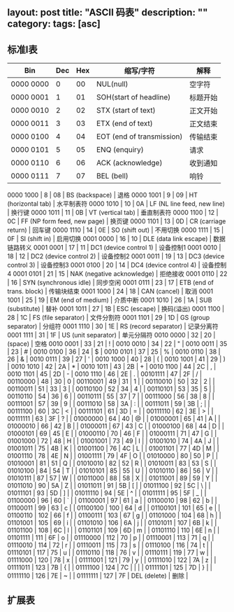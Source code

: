 layout: post
title: "ASCII 码表"
description: ""
category:
tags: [asc]
---

## 标准I表

Bin       | Dec | Hex | 缩写/字符                       | 解释
------------- | ------- | ------- | ----------- | ----------
0000 0000 | 0   | 00  | NUL(null)                   | 空字符
0000 0001 | 1   | 01  | SOH(start of headline)      | 标题开始
0000 0010 | 2   | 02  | STX (start of text)         | 正文开始
0000 0011 | 3   | 03  | ETX (end of text)           | 正文结束
0000 0100 | 4   | 04  | EOT (end of transmission)   | 传输结束
0000 0101 | 5   | 05  | ENQ (enquiry)               | 请求
0000 0110 | 6   | 06  | ACK (acknowledge)           | 收到通知
0000 0111 | 7   | 07  | BEL (bell)                  | 响铃
<!-- more -->
0000 1000 | 8   | 08  | BS (backspace)              | 退格
0000 1001 | 9   | 09  | HT (horizontal tab)         | 水平制表符
0000 1010 | 10  | 0A  | LF (NL line feed, new line) | 换行键
0000 1011 | 11  | 0B  | VT (vertical tab)           | 垂直制表符
0000 1100 | 12  | 0C  | FF (NP form feed, new page) | 换页键
0000 1101 | 13  | 0D  | CR (carriage return)        | 回车键
0000 1110 | 14  | 0E  | SO (shift out)              | 不用切换
0000 1111 | 15  | 0F  | SI (shift in)               | 启用切换
0001 0000 | 16  | 10  | DLE (data link escape)      | 数据链路转义
0001 0001 | 17  | 11  | DC1 (device control 1)      | 设备控制1
0001 0010 | 18  | 12  | DC2 (device control 2)      | 设备控制2
0001 0011 | 19  | 13  | DC3 (device control 3)      | 设备控制3
0001 0100 | 20  | 14  | DC4 (device control 4)      | 设备控制4
0001 0101 | 21  | 15  | NAK (negative acknowledge)  | 拒绝接收
0001 0110 | 22  | 16  | SYN (synchronous idle)      | 同步空闲
0001 0111 | 23  | 17  | ETB (end of trans. block)   | 传输块结束
0001 1000 | 24  | 18  | CAN (cancel)                | 取消
0001 1001 | 25  | 19  | EM (end of medium)          | 介质中断
0001 1010 | 26  | 1A  | SUB (substitute)            | 替补
0001 1011 | 27  | 1B  | ESC (escape)                | 换码(溢出)
0001 1100 | 28  | 1C  | FS (file separator)         | 文件分割符
0001 1101 | 29  | 1D  | GS (group separator)        | 分组符
0001 1110 | 30  | 1E  | RS (record separator)       | 记录分离符
0001 1111 | 31  | 1F  | US (unit separator)         | 单元分隔符
0010 0000 | 32  | 20  | (space)                     | 空格
0010 0001 | 33  | 21  | !                           |
0010 0010 | 34  | 22  | "                           |
0010 0011 | 35  | 23  | \#                          |
0010 0100 | 36  | 24  | $                           |
0010 0101 | 37  | 25  | %                           |
0010 0110 | 38  | 26  | &                           |
0010 0111 | 39  | 27  | '                           |
0010 1000 | 40  | 28  | (                           |
0010 1001 | 41  | 29  | )                           |
0010 1010 | 42  | 2A  | \*                          |
0010 1011 | 43  | 2B  | +                           |
0010 1100 | 44  | 2C  | ,                           |
0010 1101 | 45  | 2D  | -                           |
0010 1110 | 46  | 2E  | .                           |
00101111  | 47  | 2F  | /                           |
00110000  | 48  | 30  | 0                           |
00110001  | 49  | 31  | 1                           | |
00110010  | 50  | 32  | 2                           | |
00110011  | 51  | 33  | 3                           | |
00110100  | 52  | 34  | 4                           | |
00110101  | 53  | 35  | 5                           | |
00110110  | 54  | 36  | 6                           | |
00110111  | 55  | 37  | 7                           | |
00111000  | 56  | 38  | 8                           | |
00111001  | 57  | 39  | 9                           | |
00111010  | 58  | 3A  | :                           | |
00111011  | 59  | 3B  | ;                           | |
00111100  | 60  | 3C  | <                           | |
00111101  | 61  | 3D  | =                           | |
00111110  | 62  | 3E  | >                           | |
00111111  | 63  | 3F  | ?                           | |
01000000  | 64  | 40  | @                           | |
01000001  | 65  | 41  | A                           | |
01000010  | 66  | 42  | B                           | |
01000011  | 67  | 43  | C                           | |
01000100  | 68  | 44  | D                           | |
01000101  | 69  | 45  | E                           | |
01000110  | 70  | 46  | F                           | |
01000111  | 71  | 47  | G                           | |
01001000  | 72  | 48  | H                           | |
01001001  | 73  | 49  | I                           | |
01001010  | 74  | 4A  | J                           | |
01001011  | 75  | 4B  | K                           | |
01001100  | 76  | 4C  | L                           | |
01001101  | 77  | 4D  | M                           | |
01001110  | 78  | 4E  | N                           | |
01001111  | 79  | 4F  | O                           | |
01010000  | 80  | 50  | P                           | |
01010001  | 81  | 51  | Q                           | |
01010010  | 82  | 52  | R                           | |
01010011  | 83  | 53  | S                           | |
01010100  | 84  | 54  | T                           | |
01010101  | 85  | 55  | U                           | |
01010110  | 86  | 56  | V                           | |
01010111  | 87  | 57  | W                           | |
01011000  | 88  | 58  | X                           | |
01011001  | 89  | 59  | Y                           | |
01011010  | 90  | 5A  | Z                           | |
01011011  | 91  | 5B  | [                           | |
01011100  | 92  | 5C  | \                           | |
01011101  | 93  | 5D  | ]                           | |
01011110  | 94  | 5E  | ^                           | |
01011111  | 95  | 5F  | _                           | |
01100000  | 96  | 60  | `                           | |
01100001  | 97  | 61  | a                           | |
01100010  | 98  | 62  | b                           | |
01100011  | 99  | 63  | c                           | |
01100100  | 100 | 64  | d                           | |
01100101  | 101 | 65  | e                           | |
01100110  | 102 | 66  | f                           | |
01100111  | 103 | 67  | g                           | |
01101000  | 104 | 68  | h                           | |
01101001  | 105 | 69  | i                           | |
01101010  | 106 | 6A  | j                           | |
01101011  | 107 | 6B  | k                           | |
01101100  | 108 | 6C  | l                           | |
01101101  | 109 | 6D  | m                           | |
01101110  | 110 | 6E  | n                           | |
01101111  | 111 | 6F  | o                           | |
01110000  | 112 | 70  | p                           | |
01110001  | 113 | 71  | q                           | |
01110010  | 114 | 72  | r                           | |
01110011  | 115 | 73  | s                           | |
01110100  | 116 | 74  | t                           | |
01110101  | 117 | 75  | u                           | |
01110110  | 118 | 76  | v                           | |
01110111  | 119 | 77  | w                           | |
01111000  | 120 | 78  | x                           | |
01111001  | 121 | 79  | y                           | |
01111010  | 122 | 7A  | z                           | |
01111011  | 123 | 7B  | {                           | |
01111100  | 124 | 7C  | |                           | |
01111101  | 125 | 7D  | }                           | |
01111110  | 126 | 7E  | ~                           | |
01111111  | 127 | 7F  | DEL (delete)                | 删除     |


## 扩展表